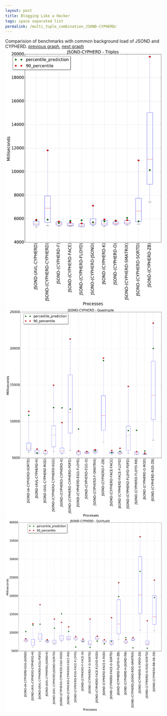 ```yaml
---
layout: post
title: Blogging Like a Hacker
tags: space separated list
permalink: /multi_tuple_combination_JSOND-CYPHERD/
---
```


Comparision of benchmarks with common background load of JSOND and CYPHERD.
[previous graph](../multi_tuple_combination_JSOND-A/), [next graph](../multi_tuple_combination_JSOND-EGG/)
![graph figure](./images/triple/JSOND/JSOND-CYPHERD_box.png)![graph figure](./images/quadruple/JSOND/JSOND-CYPHERD_box.png)![graph figure](./images/quintuple/JSOND/JSOND-CYPHERD_box.png)